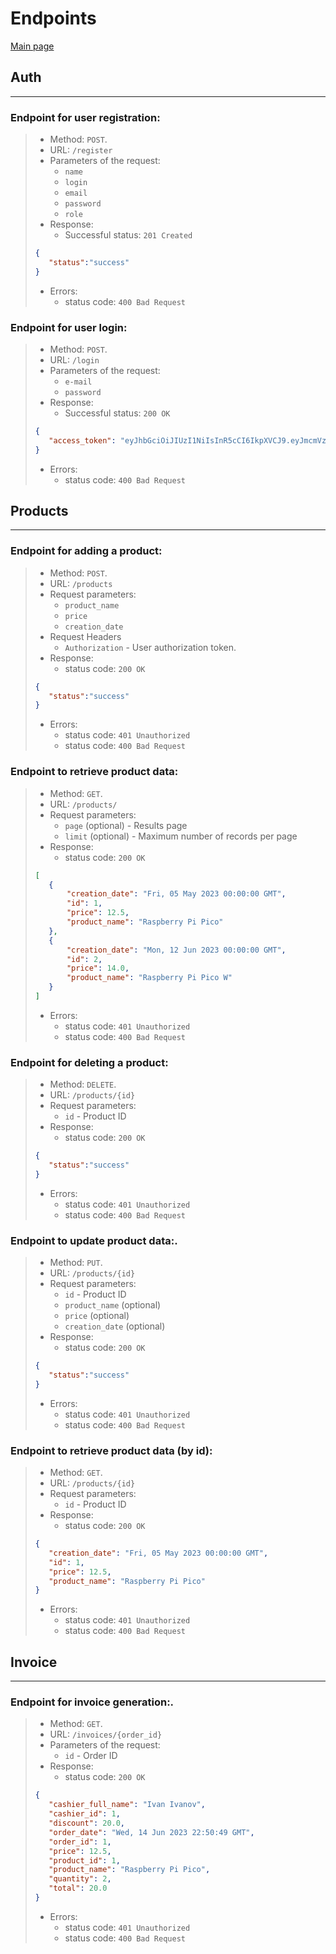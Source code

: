 # **Endpoints**

[Main page](../README.md)

## Auth 
---
### **Endpoint for user registration:**
>* Method: `POST`.
>* URL: `/register`
>* Parameters of the request:
>	* `name` 
>	* `login`
>	* `email`
>	* `password`
>	* `role`
>* Response:
>	* Successful status: `201 Created`
>```json
>{
>    "status":"success"
>}
>```
>* Errors:
>    * status code: `400 Bad Request`

### **Endpoint for user login:**
>* Method: `POST`.
>* URL: `/login`
>* Parameters of the request:
>	* `e-mail`
>	* `password`
>* Response:
>	* Successful status: `200 OK`
>```json
>{
>    "access_token": "eyJhbGciOiJIUzI1NiIsInR5cCI6IkpXVCJ9.eyJmcmVzaCI6ZmFsc2UsImlhdCI6MTY4Njc3MjA5MiwianRpIjoiMTA4NDBjZTAtMz>U2ZC00ZmM1LTlkY2EtMTI0MzM1MjQ3Y2UxIiwidHlwZSI6ImFjY2VzcyIsInN1YiI6eyJ1c2VyX2lkIjoxLCJyb2xlIjoiY2FzaGllciJ9LCJuYmYiOjE2ODY3NzIwOTIsImV4cCI6MTY4Njc3Mjk5Mn0.2TT4p0BCFdQd4R740ZJGJMxRUrHiLvXyMKgt4x8xGxI"
>}
>```
>* Errors:
>    * status code: `400 Bad Request`

## Products
---
### **Endpoint for adding a product:**
>* Method: `POST`.
>* URL: `/products`
>* Request parameters: 
>    * `product_name` 
>    * `price`
>    * `creation_date`
>* Request Headers
>    * `Authorization` - User authorization token.
>* Response: 
>    * status code: `200 OK`
>```json
>{
>    "status":"success"
>}
>```
>* Errors:
>    * status code: `401 Unauthorized`
>    * status code: `400 Bad Request`

### **Endpoint to retrieve product data:**
>* Method: `GET`.
>* URL: `/products/`
>* Request parameters:
>    * `page` (optional) - Results page
>    * `limit` (optional) - Maximum number of records per page
>* Response: 
>    * status code: `200 OK`
>```json
>[
>    {
>        "creation_date": "Fri, 05 May 2023 00:00:00 GMT",
>        "id": 1,
>        "price": 12.5,
>        "product_name": "Raspberry Pi Pico"
>    },
>    {
>        "creation_date": "Mon, 12 Jun 2023 00:00:00 GMT",
>        "id": 2,
>        "price": 14.0,
>        "product_name": "Raspberry Pi Pico W"
>    }
>]
>```
>* Errors:
>    * status code: `401 Unauthorized`
>    * status code: `400 Bad Request`


### **Endpoint for deleting a product:**
>* Method: `DELETE`.
>* URL: `/products/{id}`
>* Request parameters: 
>    * `id` - Product ID
>* Response:
>    * status code: `200 OK`
>```json
>{
>    "status":"success"
>}
>```
>* Errors:
>    * status code: `401 Unauthorized`
>    * status code: `400 Bad Request`

### **Endpoint to update product data:**.
>* Method: `PUT`.
>* URL: `/products/{id}`
>* Request parameters: 
>    * `id` - Product ID
>    * `product_name` (optional) 
>    * `price` (optional)
>    * `creation_date` (optional)
>* Response: 
>    * status code: `200 OK`
>```json
>{
>    "status":"success"
>}
>```
>* Errors:
>    * status code: `401 Unauthorized`
>    * status code: `400 Bad Request`

### **Endpoint to retrieve product data (by id):**
>* Method: `GET`.
>* URL: `/products/{id}`
>* Request parameters: 
>    * `id` - Product ID
>* Response: 
>    * status code: `200 OK`
>```json
>{
>    "creation_date": "Fri, 05 May 2023 00:00:00 GMT",
>    "id": 1,
>    "price": 12.5,
>    "product_name": "Raspberry Pi Pico"
>}
>```
>* Errors:
>    * status code: `401 Unauthorized`
>    * status code: `400 Bad Request`

## Invoice
---
### **Endpoint for invoice generation:**.
>* Method: `GET`.
>* URL: `/invoices/{order_id}`
>* Parameters of the request: 
>    * `id` - Order ID
>* Response: 
>    * status code: `200 OK`
>```json
>{
>    "cashier_full_name": "Ivan Ivanov",
>    "cashier_id": 1,
>    "discount": 20.0,
>    "order_date": "Wed, 14 Jun 2023 22:50:49 GMT",
>    "order_id": 1,
>    "price": 12.5,
>    "product_id": 1,
>    "product_name": "Raspberry Pi Pico",
>    "quantity": 2,
>    "total": 20.0
>}
>```
>* Errors:
>    * status code: `401 Unauthorized`
>    * status code: `400 Bad Request`